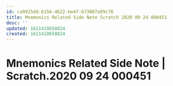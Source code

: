 ```yaml
---
id: ca9925dd-6156-4622-be4f-b73007a99c76
title: Mnemonics Related Side Note Scratch 2020 09 24 000451
desc: ''
updated: 1611410658824
created: 1611410658824
---
```

# Mnemonics Related Side Note | Scratch.2020 09 24 000451

